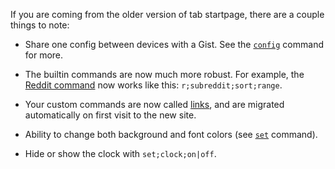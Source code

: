 If you are coming from the older version of tab startpage, there are a couple
things to note:

  - Share one config between devices with a Gist. See the
    [`config`](commands.md#config) command for more.

  - The builtin commands are now much more robust. For example, the [Reddit
  command](commands.md#reddit) now works like this: `r;subreddit;sort;range`.

  - Your custom commands are now called [links](commands.md#link), and are
  migrated automatically on first visit to the new site.

  - Ability to change both background and font colors (see
  [`set`](commands.md#set) command).

  - Hide or show the clock with `set;clock;on|off`.

